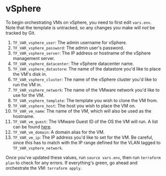 # vSphere

To begin orchestrating VMs on vSphere, you need to first edit `vars.env`. Note that the template is untracked, so any changes you make will _not_ be tracked by Git.

1. `TF_VAR_vsphere_user`: The admin username for vSphere.
2. `TF_VAR_vsphere_password`: The admin user's password.
3. `TF_VAR_vsphere_server`: The IP address or hostname of the vSphere management server.
4. `TF_VAR_vsphere_datacenter`: The vSphere datacenter name.
5. `TF_VAR_vsphere_datastore`: The name of the datastore you'd like to place the VM's disk in.
6. `TF_VAR_vsphere_cluster`: The name of the vSphere cluster you'd like to run the VM in.
7. `TF_VAR_vsphere_network`: The name of the VMware network you'd like to use for the VM.
8. `TF_VAR_vsphere_template`: The template you wish to clone the VM from.
9. `TF_VAR_vsphere_host`: The host you wish to place the VM on.
10. `TF_VAR_vm_name`: The name of the VM, which will also be used as the hostname.
11. `TF_VAR_vm_guest`: The VMware Guest ID of the OS the VM will run. A list can be found [here](https://vdc-download.vmware.com/vmwb-repository/dcr-public/da47f910-60ac-438b-8b9b-6122f4d14524/16b7274a-bf8b-4b4c-a05e-746f2aa93c8c/doc/vim.vm.GuestOsDescriptor.GuestOsIdentifier.html).
12. `TF_VAR_vm_domain`: A domain alias for the VM. 
13. `TF_VAR_vm_ip`: The IP address you'd like to set for the VM. Be careful, since this has to match with the IP range defined for the VLAN tagged to `TF_VAR_vsphere_network`.

Once you've updated these values, run `source vars.env`, then run `terraform plan` to check for any errors. If everything's green, go ahead and orchestrate the VM: `terraform apply`.
